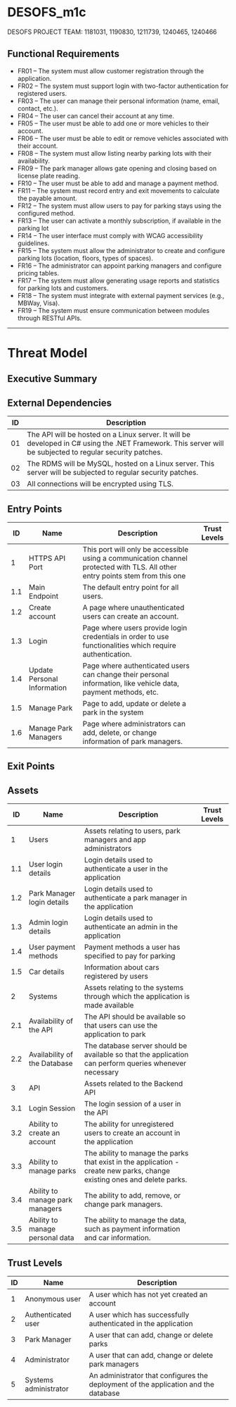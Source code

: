 # DESOFS_m1c
DESOFS PROJECT TEAM: 1181031, 1190830, 1211739, 1240465, 1240466

## Functional Requirements

- FR01 – The system must allow customer registration through the application.
- FR02 – The system must support login with two-factor authentication for registered users.
- FR03 – The user can manage their personal information (name, email, contact, etc.).
- FR04 – The user can cancel their account at any time.
- FR05 – The user must be able to add one or more vehicles to their account.
- FR06 – The user must be able to edit or remove vehicles associated with their account.
- FR08 – The system must allow listing nearby parking lots with their availability.
- FR09 – The park manager allows gate opening and closing based on license plate reading.
- FR10 – The user must be able to add and manage a payment method.
- FR11 – The system must record entry and exit movements to calculate the payable amount.
- FR12 – The system must allow users to pay for parking stays using the configured method.
- FR13 – The user can activate a monthly subscription, if available in the parking lot
- FR14 – The user interface must comply with WCAG accessibility guidelines.
- FR15 – The system must allow the administrator to create and configure parking lots (location, floors, types of spaces).
- FR16 – The administrator can appoint parking managers and configure pricing tables.
- FR17 – The system must allow generating usage reports and statistics for parking lots and customers.
- FR18 – The system must integrate with external payment services (e.g., MBWay, Visa).
- FR19 – The system must ensure communication between modules through RESTful APIs.

---
# Threat Model

## Executive Summary

## External Dependencies

| ID | Description                                                                                                                                                  |
|----|--------------------------------------------------------------------------------------------------------------------------------------------------------------|
| 01 | The API will be hosted on a Linux server. It will be developed in C# using the .NET Framework. This server will be subjected to regular security patches.    |
| 02 | The RDMS will be MySQL, hosted on a Linux server. This server will be subjected to regular security patches.                                                 |
| 03 | All connections will be encrypted using TLS.                                                                                                                 |

## Entry Points

| ID  | Name                        | Description                                                                                                                   | Trust Levels |
|-----|-----------------------------|-------------------------------------------------------------------------------------------------------------------------------|--------------|
| 1   | HTTPS API Port              | This port will only be accessible using a communication channel protected with TLS. All other entry points stem from this one |              |
| 1.1 | Main Endpoint               | The default entry point for all users.                                                                                        |              |
| 1.2 | Create account              | A page where unauthenticated users can create an account.                                                                     |              |
| 1.3 | Login                       | Page where users provide login credentials in order to use functionalities which require authentication.                      |              |
| 1.4 | Update Personal Information | Page where authenticated users can change their personal information, like vehicle data, payment methods, etc.                |              |
| 1.5 | Manage Park                 | Page to add, update or delete a park in the system                                                                            |              |
| 1.6 | Manage Park Managers        | Page where administrators can add, delete, or change information of park managers.                                            |              |

## Exit Points

## Assets

| ID  | Name                            | Description                                                                                                              | Trust Levels |
|-----|---------------------------------|--------------------------------------------------------------------------------------------------------------------------|--------------|
| 1   | Users                           | Assets relating to users, park managers and app administrators                                                           |              |
| 1.1 | User login details              | Login details used to authenticate a user in the application                                                             |              |
| 1.2 | Park Manager login details      | Login details used to authenticate a park manager in the application                                                     |              |
| 1.3 | Admin login details             | Login details used to authenticate an admin in the application                                                           |              |
| 1.4 | User payment methods            | Payment methods a user has specified to pay for parking                                                                  |              |
| 1.5 | Car details                     | Information about cars registered by users                                                                               |              |
| 2   | Systems                         | Assets relating to the systems through which the application is made available                                           |              |
| 2.1 | Availability of the API         | The API should be available so that users can use the application to park                                                |              |
| 2.2 | Availability of the Database    | The database server should be available so that the application can perform queries whenever necessary                   |              |
| 3   | API                             | Assets related to the Backend API                                                                                        |              |
| 3.1 | Login Session                   | The login session of a user in the API                                                                                   |              |
| 3.2 | Ability to create an account    | The ability for unregistered users to create an account in the application                                               |              |
| 3.3 | Ability to manage parks         | The ability to manage the parks that exist in the application - create new parks, change existing ones and delete parks. |              |
| 3.4 | Ability to manage park managers | The ability to add, remove, or change park managers.                                                                     |              |
| 3.5 | Ability to manage personal data | The ability to manage the data, such as payment information and car information.                                         |              |

## Trust Levels

| ID | Name                  | Description                                                                         |
|----|-----------------------|-------------------------------------------------------------------------------------|
| 1  | Anonymous user        | A user which has not yet created an account                                         |
| 2  | Authenticated user    | A user which has successfully authenticated in the application                      |
| 3  | Park Manager          | A user that can add, change or delete parks                                         |
| 4  | Administrator         | A user that can add, change or delete park managers                                 |
| 5  | Systems administrator | An administrator that configures the deployment of the application and the database |

